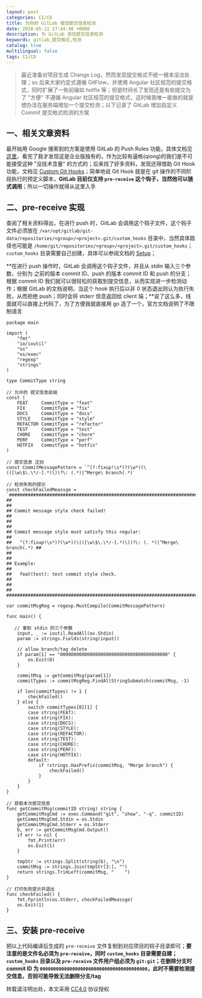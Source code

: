```yaml
---
layout: post
categories: CI/CD
title: 为你的 GitLab 增加提交信息检测
date: 2018-05-11 17:44:40 +0800
description: 为 GitLab 添加提交信息检测
keywords: gitlab,提交格式,检测
catalog: true
multilingual: false
tags: CI/CD
---
```


> 最近准备对项目生成 Change Log，然而发现提交格式不统一根本没法处理；so 后来大家约定式遵循 GitFlow，并使用 Angular 社区规范的提交格式，同时扩展了一些前缀如 hotfix 等；但是时间长了发现还是有些提交为了 "方便" 不遵循 Angular 社区规范的提交格式，这时候我唯一能做的就是想办法在服务端增加一个提交检测；以下记录了 GitLab 增加自定义 Commit 提交格式检测的方案

## 一、相关文章资料

最开始用 Google 搜索到的方案是使用 GitLab 的 Push Rules 功能，具体文档见 [这里](https://docs.gitlab.com/ee/push_rules/push_rules.html)，看完了我才发现这是企业版独有的，作为比较有逼格(qiong)的我们是不可能接受这种 "没技术含量" 的方式的；后来找了好多资料，发现还得借助 Git Hook 功能，文档见 [Custom Git Hooks](https://docs.gitlab.com/ee/administration/custom_hooks.html)；简单地说 Git Hook 就是在 git 操作的不同阶段执行的预定义脚本，**GitLab 目前仅支持 `pre-receive` 这个钩子，当然他可以链式调用**；所以一切操作就得从这里入手

## 二、pre-receive 实现

查阅了相关资料得出，在进行 push 时，GitLab 会调用这个钩子文件，这个钩子文件必须放在 `/var/opt/gitlab/git-data/repositories/<group>/<project>.git/custom_hooks` 目录中，当然具体路径也可能是 `/home/git/repositories/<group>/<project>.git/custom_hooks`；`custom_hooks` 目录需要自己创建，具体可以参阅文档的 [Setup](https://docs.gitlab.com/ee/administration/custom_hooks.html#setup)；

**在进行 push 操作时，GitLab 会调用这个钩子文件，并且从 stdin 输入三个参数，分别为 之前的版本 commit ID、push 的版本 commit ID 和 push 的分支；根据 commit ID 我们就可以很轻松的获取到提交信息，从而实现进一步检测动作；根据 GitLab 的文档说明，当这个 hook 执行后以非 0 状态退出则认为执行失败，从而拒绝 push；同时会将 stderr 信息返回给 client 端；**说了这么多，线面就可以直接上代码了，为了方便我就直接用 go 造了一个，官方文档说明了不限制语言


``` golang
package main

import (
    "fmt"
    "io/ioutil"
    "os"
    "os/exec"
    "regexp"
    "strings"
)

type CommitType string

// 允许的 提交信息前缀
const (
    FEAT     CommitType = "feat"
    FIX      CommitType = "fix"
    DOCS     CommitType = "docs"
    STYLE    CommitType = "style"
    REFACTOR CommitType = "refactor"
    TEST     CommitType = "test"
    CHORE    CommitType = "chore"
    PERF     CommitType = "perf"
    HOTFIX   CommitType = "hotfix"
)

// 提交信息 正则
const CommitMessagePattern = `^(?:fixup!\s*)?(\w*)(\(([\w\$\.\*/-].*)\))?\: (.*)|^Merge\ branch(.*)`

// 检测失败的提示
const checkFailedMeassge = `##############################################################################
##                                                                          ##
## Commit message style check failed!                                       ##
##                                                                          ##
## Commit message style must satisfy this regular:                          ##
##   ^(?:fixup!\s*)?(\w*)(\(([\w\$\.\*/-].*)\))?\: (. *)|^Merge\ branch(.*) ##
##                                                                          ##
## Example:                                                                 ##
##   feat(test): test commit style check.                                   ##
##                                                                          ##
##############################################################################`

var commitMsgReg = regexp.MustCompile(CommitMessagePattern)

func main() {

   // 拿到 stdin 的三个参数
    input, _ := ioutil.ReadAll(os.Stdin)
    param := strings.Fields(string(input))

    // allow branch/tag delete
    if param[1] == "0000000000000000000000000000000000000000" {
        os.Exit(0)
    }

    commitMsg := getCommitMsg(param[1])
    commitTypes := commitMsgReg.FindAllStringSubmatch(commitMsg, -1)

    if len(commitTypes) != 1 {
        checkFailed()
    } else {
        switch commitTypes[0][1] {
        case string(FEAT):
        case string(FIX):
        case string(DOCS):
        case string(STYLE):
        case string(REFACTOR):
        case string(TEST):
        case string(CHORE):
        case string(PERF):
        case string(HOTFIX):
        default:
            if !strings.HasPrefix(commitMsg, "Merge branch") {
                checkFailed()
            }
        }
    }
}

// 获取本次提交信息
func getCommitMsg(commitID string) string {
    getCommitMsgCmd := exec.Command("git", "show", "-q", commitID)
    getCommitMsgCmd.Stdin = os.Stdin
    getCommitMsgCmd.Stderr = os.Stderr
    b, err := getCommitMsgCmd.Output()
    if err != nil {
        fmt.Print(err)
        os.Exit(1)
    }

    tmpStr := strings.Split(string(b), "\n")
    commitMsg := strings.Join(tmpStr[3:], "")
    return strings.TrimLeft(commitMsg, "    ")
}

// 打印失败提示并退出
func checkFailed() {
    fmt.Fprintln(os.Stderr, checkFailedMeassge)
    os.Exit(1)
}
```

## 三、安装 pre-receive

把以上代码编译后生成的 `pre-receive` 文件复制到对应项目的钩子目录即可；**要注意的是文件名必须为 `pre-receive`，同时 `custom_hooks` 目录需要自建；`custom_hooks` 目录以及 `pre-receive` 文件用户组必须为 `git:git`；在删除分支时 commit ID 为 `0000000000000000000000000000000000000000`，此时不需要检测提交信息，否则可能导致无法删除分支/tag**



转载请注明出处，本文采用 [CC4.0](http://creativecommons.org/licenses/by-nc-nd/4.0/) 协议授权
